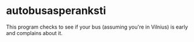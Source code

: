 # autobusasperanksti
This program checks to see if your bus (assuming you're in Vilnius) is early and complains about it.
